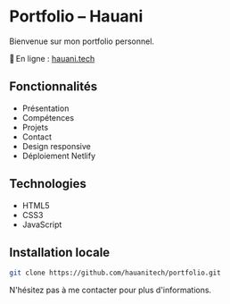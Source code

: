 # Portfolio – Hauani

Bienvenue sur mon portfolio personnel.

🔗 En ligne : [hauani.tech](www.hauani.tech)

## Fonctionnalités

- Présentation
- Compétences
- Projets
- Contact
- Design responsive
- Déploiement Netlify

## Technologies

- HTML5
- CSS3
- JavaScript

## Installation locale

```bash
git clone https://github.com/hauanitech/portfolio.git
```

N'hésitez pas à me contacter pour plus d'informations.
